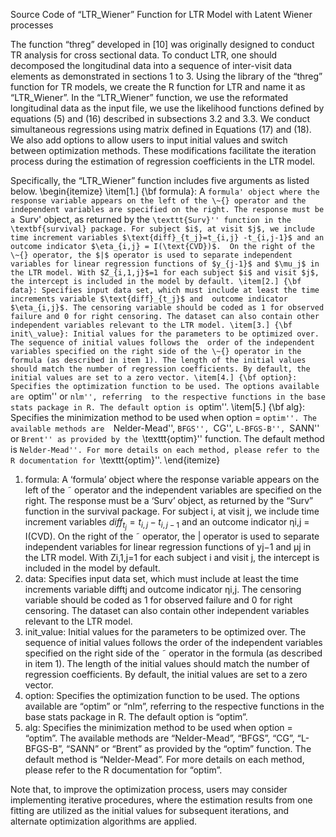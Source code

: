 Source Code of “LTR_Wiener” Function for LTR Model with Latent Wiener processes

The function “threg” developed in [10] was originally designed to conduct TR analysis for cross sectional data. 
To conduct LTR, one should decomposed the longitudinal data into a sequence of inter-visit data elements as demonstrated in sections 1 to 3. 
Using the library of the “threg” function for TR models, we create the R function for LTR and name it as “LTR_Wiener”. 
In the “LTR_Wiener” function, we use the reformated longitudinal data as the input file, 
we use the likelihood functions defined by equations (5) and (16) described in subsections 3.2 and 3.3. 
We conduct simultaneous regressions using matrix defined in Equations (17) and (18). 
We also add options to allow users to input initial values and switch between optimization methods. 
These modifications facilitate the iteration process during the estimation of regression coefficients in the LTR model.

Specifically, the “LTR_Wiener” function includes five arguments as listed below.
\begin{itemize}
    \item[1.] {\bf formula}: A `formula' object where the response variable appears on the left of the \~{} operator
                and the independent variables are specified on the right.
                The response must be a `Surv' object, as returned by the ``\texttt{Surv}'' function in the \textbf{survival} package.
                For subject $i$, at visit $j$, we include time increment variables $\text{diff}_{t_j}=t_{i,j} -t_{i,j-1}$ and an outcome indicator $\eta_{i,j} = I(\text{CVD})$. 
                On the right of the \~{} operator,
                the $|$ operator is used to separate independent variables for linear regression functions of $y_{j-1}$ and $\mu_j$ in the LTR model.
                With $Z_{i,1,j}$=1 for each subject $i$ and visit $j$, the intercept is included in the model by default.
    \item[2.] {\bf data}: Specifies input data set, which must include at least the time increments variable $\text{diff}_{t_j}$ and 
    			outcome indicator $\eta_{i,j}$. The censoring variable should be coded as 1 for observed failure and 0 for right censoring.
                The dataset can also contain other independent variables relevant to the LTR model.
    \item[3.] {\bf init\_value}: Initial values for the parameters to be optimized over. The sequence of initial values follows the 
    			order of the independent variables specified on the right side of the \~{} operator in the formula (as described in item 1).
    			The length of the initial values should match the number of regression coefficients.
    			By default, the initial values are set to a zero vector.
    \item[4.] {\bf option}: Specifies the optimization function to be used. The options available are ``optim'' or ``nlm'', referring 
    			to the respective functions in the base stats package in R. The default option is ``optim''.
    \item[5.] {\bf alg}: Specifies the minimization method to be used when option = ``optim''. The available methods are 
    			``Nelder-Mead'', ``BFGS'', ``CG'', ``L-BFGS-B'', ``SANN'' or ``Brent'' as provided by the ``\texttt{optim}'' function. The default method is ``Nelder-Mead''. For more details on each method, please refer to the R documentation for ``\texttt{optim}''.
\end{itemize}

1. formula: A ‘formula’ object where the response variable appears on the left of the ˜ operator and the independent variables are specified on the right. 
   The response must be a ‘Surv’ object, as returned by the “Surv” function in the survival package. 
   For subject i, at visit j, we include time increment variables $diff_{t_j} = t_{i,j} − t_{i,j−1}$ and an outcome indicator ηi,j = I(CVD). 
   On the right of the ˜ operator, the | operator is used to separate independent variables for linear regression functions of yj−1 and μj in the LTR model. 
   With Zi,1,j=1 for each subject i and visit j, the intercept is included in the model by default. 
2. data: Specifies input data set, which must include at least the time increments variable difftj and outcome indicator ηi,j. 
   The censoring variable should be coded as 1 for observed failure and 0 for right censoring. 
   The dataset can also contain other independent variables relevant to the LTR model. 
3. init_value: Initial values for the parameters to be optimized over. 
   The sequence of initial values follows the order of the independent variables specified on the right side of the ˜ operator in the formula (as described in item 1). 
   The length of the initial values should match the number of regression coefficients. 
   By default, the initial values are set to a zero vector. 
4. option: Specifies the optimization function to be used. The options available are “optim” or “nlm”, referring to the respective functions in the base stats package in R. 
   The default option is “optim”. 
5. alg: Specifies the minimization method to be used when option = “optim”. 
   The available methods are “Nelder-Mead”, “BFGS”, “CG”, “L-BFGS-B”, “SANN” or “Brent” as provided by the “optim” function. The default method is “Nelder-Mead”. 
   For more details on each method, please refer to the R documentation for “optim”.

Note that, to improve the optimization process, users may consider implementing iterative procedures, 
where the estimation results from one fitting are utilized as the initial values for subsequent iterations, 
and alternate optimization algorithms are applied.
